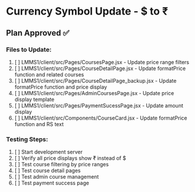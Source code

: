 # Currency Symbol Update - $ to ₹

## Plan Approved ✅

### Files to Update:
1. [ ] LMMS1/client/src/Pages/CoursesPage.jsx - Update price range filters
2. [ ] LMMS1/client/src/Pages/CourseDetailPage.jsx - Update formatPrice function and related courses
3. [ ] LMMS1/client/src/Pages/CourseDetailPage_backup.jsx - Update formatPrice function and price display
4. [ ] LMMS1/client/src/Pages/AdminCoursesPage.jsx - Update price display template
5. [ ] LMMS1/client/src/Pages/PaymentSucessPage.jsx - Update amount display
6. [ ] LMMS1/client/src/Components/CourseCard.jsx - Update formatPrice function and RS text

### Testing Steps:
1. [ ] Start development server
2. [ ] Verify all price displays show ₹ instead of $
3. [ ] Test course filtering by price ranges
4. [ ] Test course detail pages
5. [ ] Test admin course management
6. [ ] Test payment success page
